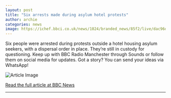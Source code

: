 ```yaml
---
layout: post
title: "Six arrests made during asylum hotel protests"
author: archie
categories: news
image: https://ichef.bbci.co.uk/news/1024/branded_news/85f2/live/dac96d70-8c0e-11f0-b391-6936825093bd.jpg
---
```

Six people were arrested during protests outside a hotel housing asylum seekers, with a dispersal order in place. They’re still in custody for questioning. Keep up with BBC Radio Manchester through Sounds or follow them on social media for updates. Got a story? You can send your ideas via WhatsApp!

![Article Image](https://ichef.bbci.co.uk/news/1024/branded_news/85f2/live/dac96d70-8c0e-11f0-b391-6936825093bd.jpg)

[Read the full article at BBC News](https://www.bbc.com/news/articles/c2378e403p3o?at_medium=RSS&at_campaign=rss)

---
